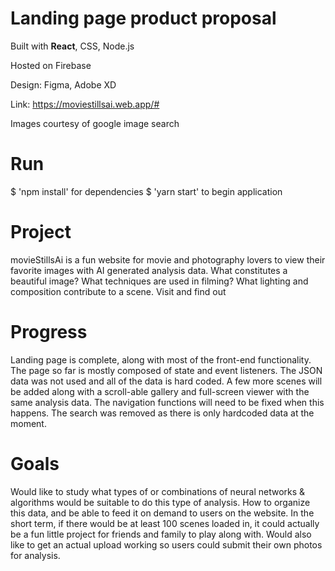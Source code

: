 # Landing page product proposal

Built with **React**, CSS, Node.js

Hosted on Firebase

Design: Figma, Adobe XD

Link: https://moviestillsai.web.app/#

Images courtesy of google image search

# Run

$ 'npm install' for dependencies
$ 'yarn start' to begin application

# Project

movieStillsAi is a fun website for movie and photography lovers to view their favorite images with AI generated
analysis data. What constitutes a beautiful image? What techniques are used in filming? What lighting and
composition contribute to a scene. Visit and find out

# Progress

Landing page is complete, along with most of the front-end functionality. The page so far is mostly composed of
state and event listeners. The JSON data was not used and all of the data is hard coded. A few more scenes will
be added along with a scroll-able gallery and full-screen viewer with the same analysis data. The navigation
functions will need to be fixed when this happens. The search was removed as there is only hardcoded data at the
moment.

# Goals

Would like to study what types of or combinations of neural networks & algorithms would be suitable to do this
type of analysis. How to organize this data, and be able to feed it on demand to users on the website. In the
short term, if there would be at least 100 scenes loaded in, it could actually be a fun little project for
friends and family to play along with. Would also like to get an actual upload working so users could submit
their own photos for analysis.
